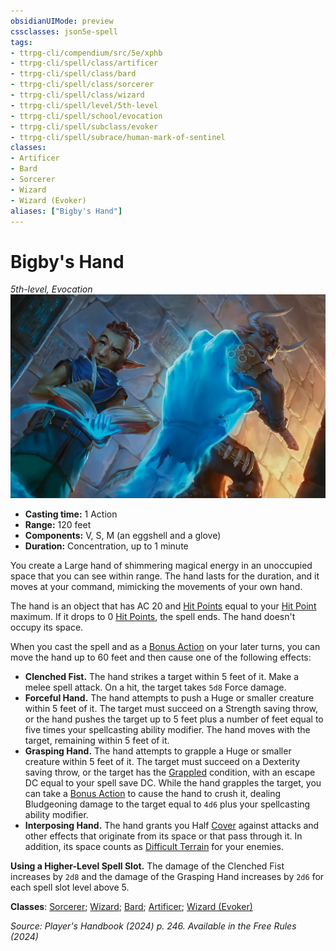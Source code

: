 ```yaml
---
obsidianUIMode: preview
cssclasses: json5e-spell
tags:
- ttrpg-cli/compendium/src/5e/xphb
- ttrpg-cli/spell/class/artificer
- ttrpg-cli/spell/class/bard
- ttrpg-cli/spell/class/sorcerer
- ttrpg-cli/spell/class/wizard
- ttrpg-cli/spell/level/5th-level
- ttrpg-cli/spell/school/evocation
- ttrpg-cli/spell/subclass/evoker
- ttrpg-cli/spell/subrace/human-mark-of-sentinel
classes:
- Artificer
- Bard
- Sorcerer
- Wizard
- Wizard (Evoker)
aliases: ["Bigby's Hand"]
---
```

# Bigby's Hand
*5th-level, Evocation*  
![](Misc%20Files/CLI/compendium/spells/img/bigbys-hand.webp#right)

- **Casting time:** 1 Action
- **Range:** 120 feet
- **Components:** V, S, M (an eggshell and a glove)
- **Duration:** Concentration, up to 1 minute

You create a Large hand of shimmering magical energy in an unoccupied space that you can see within range. The hand lasts for the duration, and it moves at your command, mimicking the movements of your own hand.

The hand is an object that has AC 20 and [Hit Points](Misc%20Files/CLI/rules/variant-rules/hit-points-xphb.md) equal to your [Hit Point](Misc%20Files/CLI/rules/variant-rules/hit-points-xphb.md) maximum. If it drops to 0 [Hit Points](Misc%20Files/CLI/rules/variant-rules/hit-points-xphb.md), the spell ends. The hand doesn't occupy its space.

When you cast the spell and as a [Bonus Action](Misc%20Files/CLI/rules/variant-rules/bonus-action-xphb.md) on your later turns, you can move the hand up to 60 feet and then cause one of the following effects:

- **Clenched Fist.** The hand strikes a target within 5 feet of it. Make a melee spell attack. On a hit, the target takes `5d8` Force damage.  
- **Forceful Hand.** The hand attempts to push a Huge or smaller creature within 5 feet of it. The target must succeed on a Strength saving throw, or the hand pushes the target up to 5 feet plus a number of feet equal to five times your spellcasting ability modifier. The hand moves with the target, remaining within 5 feet of it.  
- **Grasping Hand.** The hand attempts to grapple a Huge or smaller creature within 5 feet of it. The target must succeed on a Dexterity saving throw, or the target has the [Grappled](Misc%20Files/CLI/rules/conditions.md#Grappled) condition, with an escape DC equal to your spell save DC. While the hand grapples the target, you can take a [Bonus Action](Misc%20Files/CLI/rules/variant-rules/bonus-action-xphb.md) to cause the hand to crush it, dealing Bludgeoning damage to the target equal to `4d6` plus your spellcasting ability modifier.  
- **Interposing Hand.** The hand grants you Half [Cover](Misc%20Files/CLI/rules/variant-rules/cover-xphb.md) against attacks and other effects that originate from its space or that pass through it. In addition, its space counts as [Difficult Terrain](Misc%20Files/CLI/rules/variant-rules/difficult-terrain-xphb.md) for your enemies.  

**Using a Higher-Level Spell Slot.** The damage of the Clenched Fist increases by `2d8` and the damage of the Grasping Hand increases by `2d6` for each spell slot level above 5.

**Classes**: [Sorcerer](Misc%20Files/CLI/compendium/lists/list-spells-classes-sorcerer.md); [Wizard](Misc%20Files/CLI/compendium/lists/list-spells-classes-wizard.md); [Bard](Misc%20Files/CLI/compendium/lists/list-spells-classes-bard.md); [Artificer](Misc%20Files/CLI/compendium/lists/list-spells-classes-artificer.md); [Wizard (Evoker)](Misc%20Files/CLI/compendium/lists/list-spells-classes-wizard-xphb-evoker-xphb.md "subclass=XPHB;class=XPHB")

*Source: Player's Handbook (2024) p. 246. Available in the Free Rules (2024)*